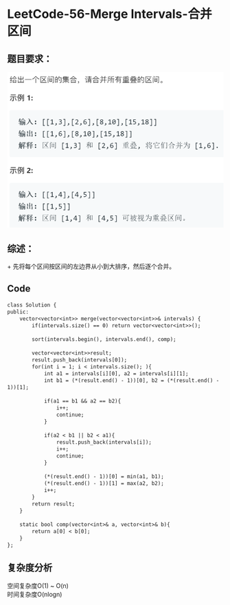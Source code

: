 # LeetCode-56-Merge Intervals-合并区间

## 题目要求：
![avatar](https://github.com/JakeChanFangZiyuan20/MyLeetCode/blob/master/img/56.png)

## 综述：  
\+ 先将每个区间按区间的左边界从小到大排序，然后逐个合并。  

## Code
```
class Solution {
public:
    vector<vector<int>> merge(vector<vector<int>>& intervals) {
        if(intervals.size() == 0) return vector<vector<int>>();

        sort(intervals.begin(), intervals.end(), comp);
        
        vector<vector<int>>result;
        result.push_back(intervals[0]);
        for(int i = 1; i < intervals.size(); ){
            int a1 = intervals[i][0], a2 = intervals[i][1];
            int b1 = (*(result.end() - 1))[0], b2 = (*(result.end() - 1))[1];

            if(a1 == b1 && a2 == b2){
                i++;
                continue;
            }

            if(a2 < b1 || b2 < a1){
                result.push_back(intervals[i]);
                i++;
                continue;
            }
            
            (*(result.end() - 1))[0] = min(a1, b1);
            (*(result.end() - 1))[1] = max(a2, b2);
            i++;
        }
        return result;
    }

    static bool comp(vector<int>& a, vector<int>& b){
        return a[0] < b[0];
    }
};
```


## 复杂度分析
空间复杂度O(1) ~ O(n)  
时间复杂度O(nlogn)


